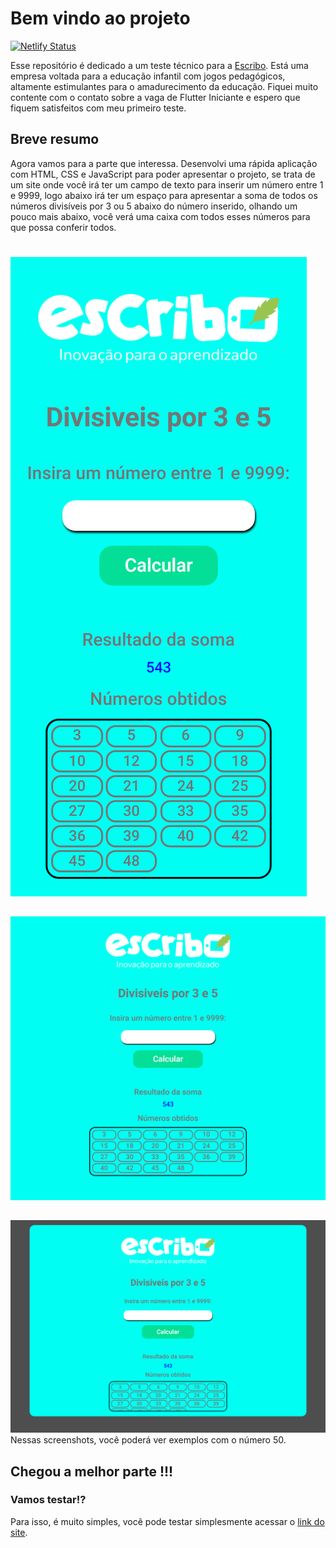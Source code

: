 # Bem vindo ao projeto

[![Netlify Status](https://api.netlify.com/api/v1/badges/87b84780-d9c0-4cdd-b969-7e60deb74b8d/deploy-status)](https://app.netlify.com/sites/escritoteste/deploys)

Esse repositório é dedicado a um teste técnico para a [Escribo](https://escribo.com/). Está uma empresa voltada para a educação infantil com jogos pedagógicos, altamente estimulantes para o amadurecimento da educação.
Fiquei muito contente com o contato sobre a vaga de Flutter Iniciante e espero que fiquem satisfeitos com meu primeiro teste.

## Breve resumo
Agora vamos para a parte que interessa. 
Desenvolvi uma rápida aplicação com HTML, CSS e JavaScript para poder apresentar o projeto, se trata de um site onde você irá ter um campo de texto para inserir um número entre 1 e 9999, logo abaixo irá ter um espaço para apresentar a soma de todos os números divisíveis por 3 ou 5 abaixo do número inserido, olhando um pouco mais abaixo, você verá uma caixa com todos esses números para que possa conferir todos.

#  
![Mobile.](teste-tecnico1/src/assets/mobile.png "Mobile")
##  
![Tablet.](teste-tecnico1/src/assets/tablet.png "Tablet")
##  
![Desktop/Notebook.](teste-tecnico1/src/assets/desktop.png "Desktop/Notebook") 
Nessas screenshots, você poderá ver exemplos com o número 50.

## Chegou a melhor parte !!!
### Vamos testar!?
Para isso, é muito simples, você pode testar simplesmente acessar o [link do site](https://escribo.netlify.app).
